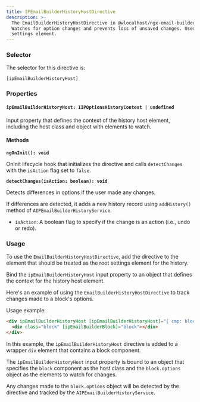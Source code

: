```yaml
---
title: IPEmailBuilderHistoryHostDirective
description: >-
  The EmailBuilderHistoryHostDirective in @wlocalhost/ngx-email-builder library.
  Watches for option changes and prevents loss of unsaved changes. Used as root
  settings element.
---
```


### Selector

The selector for this directive is:

`[ipEmailBuilderHistoryHost]`

### Properties

#### `ipEmailBuilderHistoryHost: IIPOptionsHistoryContext | undefined`

Input property that defines the context of the history host element, including the host class and object with elements to watch.

#### Methods

**`ngOnInit(): void`**

OnInit lifecycle hook that initializes the directive and calls `detectChanges` with the `isAction` flag set to `false`.

**`detectChanges(isAction: boolean): void`**

Detects differences in options if the user made any changes.&#x20;

If differences are detected, it adds a new history record using `addHistory()` method of `AIPEmailBuilderHistoryService`.

* `isAction`: A boolean flag to specify if the change is an action (i.e., undo or redo).

### Usage

To use the `EmailBuilderHistoryHostDirective`, add the directive to the element that should be treated as the root settings element for the history.&#x20;

Bind the `ipEmailBuilderHistoryHost` input property to an object that defines the context for the history host element.

Here's an example of using the `EmailBuilderHistoryHostDirective` to track changes made to a block's options.

Usage example:

```html
<div ipEmailBuilderHistoryHost [ipEmailBuilderHistoryHost]="{ cmp: block, watch: block.options }">
  <div class="block" [ipEmailBuilderBlock]="block"></div>
</div>
```

In this example, the `ipEmailBuilderHistoryHost` directive is added to a wrapper `div` element that contains a block component.

The `ipEmailBuilderHistoryHost` input property is bound to an object that specifies the `block` component as the host class and the `block.options` object as the elements to watch for changes.&#x20;

Any changes made to the `block.options` object will be detected by the directive and tracked by the `AIPEmailBuilderHistoryService`.

